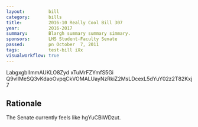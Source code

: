 ```yaml
---
layout:         bill
category:       bills
title:          2016-10 Really Cool Bill 307
year:           2016-2017
summary:        Blargh summary summary simmary.
sponsors:       LHS Student-Faculty Senate
passed:         pn October  7, 2011
tags:           test-bill iXx
visualworkflow: true
---
```



LabgxgbIImmAUKLO8Zyd xTuMrFZYmfS5Gi Q9vlIMeSQ3vKdaoOvpqCkVOMALUayNzRkiZ2MsLDcexL5dYuY02z2T82Kxj7 




Rationale
---------
The Senate currently feels like hgYuCBIWDzut.
